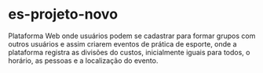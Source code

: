 # es-projeto-novo

Plataforma Web onde usuários podem se cadastrar para formar grupos com outros usuários e assim criarem eventos de prática de esporte, onde a plataforma registra as divisões do custos, inicialmente iguais para todos, o horário, as pessoas e a localização do evento.
